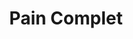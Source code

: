---
layout: recette
categories: [recettes]
hidden: true
lang: fr
sitemap: true
title: Pain Complet
type: boulangerie
recettes:
  Machine à Pain:
    ingredients: 
      - nom: farine complète
        qte: 525
        unite: gr
        variable: true
      - nom: levure sèche
        qte: 4
        unite: gr
      - nom: eau bouillante
        qte: 240
        unite: gr
      - nom: eau froide
        qte: 175
        unite: gr
      - nom: sel
        qte: 7
        unite: gr
      - nom: miel
        qte: 105
        unite: gr
      - nom: huile neutre
        qte: 17
        unite: gr
    etapes:
      - label: Pré-Fermentation - Bol A
        details:
          - Dans un bol, verser 150 grammes de farine
          - Ajouter l'eau bouillante et le miel
          - Mélanger vigoureursement jusqu'à ce que le mélange soit lisse
          - Couvrir avec un film plastique
          - Faire bouillir de l'eau dans un bol 
          - Placer les deux récipients dans un four éteint pendant 15 minutes
          - Refaire bouillir le bol d'eau 
          - Le remettre dans le four pour 30 minutes
          - Refaire bouillir le bol d'eau 
          - Le remettre dans le four pour au moins 6h (max 18h)
      - label: Pré-Fermentation - Bol B
        details:
          - Dans un bol, verser 300 grammes de farine complète avec le sel et la levure
          - Dans un autre bol, mélanger l'eau froide et l'huile
          - Verser le mélange eau-huile sur la farine
          - Mélanger avec une main et pétrir légèrement jusqu'à ce que le mélange soit lisse
          - Former une boule 
          - Huiler le bol et placer la boule dedans
          - Couvrir et laisser reposer pour au moins 12h (max 18h)
      - label: Pétrissage et Fermentation
        details:
          - Mélanger vigoureusement le Bol A
          - Ajouter les 75 grammes de farine restantes dans le Bol A et mélanger
          - Dans le récipient de la machine à pain, verser le Bol B puis le Bol A
          - Lancer le programme "pétrissage seulement" (sans cuisson, 1h30 avec levée)
          - Relancer un programme si besoin
      - label: Boulage et Façonnage
        details:
          - Beurrer et fariner un moule 
          - Verser le paton sur le plan de travail préalablement fariné
          - Replier le paton sur lui même en son centre
          - Retourner et placer dans le moule
          - Couvrir avec un linge
          - Laisser reposer deux heures à 25°C
      - label: Cuisson
        emoji: 🔥
        details:
          - Cuire 50 minutes à 190ºC
          - Démouler
          - Laisser le pain ressuer sur une grille pendant 1h30
  Robot:
    ingredients: 
      - nom: farine complète
        qte: 425
        unite: gr
        variable: true
      - nom: eau froide
        qte: 320
        unite: gr
      - nom: sucre brun
        qte: 50
        unite: gr
      - nom: sel
        qte: 10
        unite: gr
      - nom: levure sèche
        qte: 7
        unite: gr
      - nom: eau froide
        qte: 55
        unite: gr
      - nom: huile neutre
        qte: 30
        unite: gr
    etapes:
      - label: Pré-Fermentation
        details:
          - Dans un bol, verser la farine et les 320 grammes d'eau
          - Mélanger vigoureursement jusqu'à ce que le mélange soit lisse
          - Laisser reposer 2h30 à 25°C
      - label: Pétrissage et Fermentation
        details:
          - Transférer le pâton dans le bol du robot
          - Ajouter le sucre, le sel et la levure
          - Mixer jusqu'à ce que le mélange soit lisse (1 minute environ)
          - Ajouter les 55 grammes d'eau et l'huile tout en mixant
          - Continuer à mixer jusqu'à ce que le mélange soit lisse (ce sera très collant)
          - Déverser le pâton dans un grand saladier préalablement huilé
          - Laisser reposer 2h à 25°C
      - label: Boulage et Façonnage
        details:
          - Beurrer et fariner un moule 
          - Verser le paton sur le plan de travail préalablement fariné
          - Replier le paton sur lui même en son centre
          - Retourner et placer dans le moule
          - Couvrir avec un linge
          - Laisser reposer 1h15 à 25°C
      - label: Cuisson
        emoji: 🔥
        details:
          - Cuire 45 minutes à 180ºC
          - Démouler
          - Laisser le pain ressuer sur une grille pendant 1h30
---
